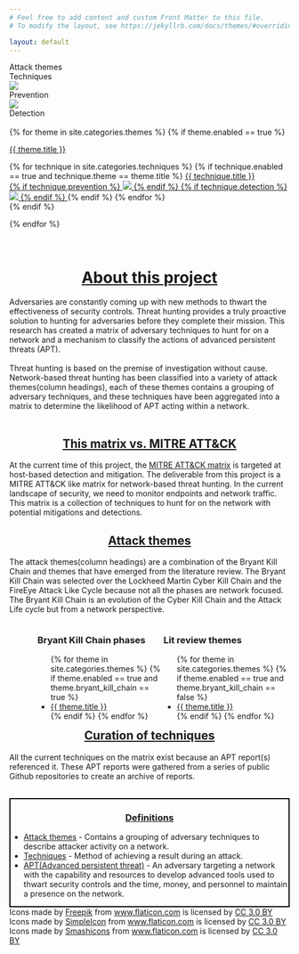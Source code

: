 ```yaml
---
# Feel free to add content and custom Front Matter to this file.
# To modify the layout, see https://jekyllrb.com/docs/themes/#overriding-theme-defaults

layout: default
---
```


<div class="key">
    <div id="keyItem" class="attack_theme_square"></div>
    Attack themes
    <div id="keyItem" class="technique_square"></div>
    Techniques
    <div id="keyItem">
        <object class="symbol Prevention" data="{{site.baseurl}}/assets/images/prevention.svg" type="image/svg+xml">
            <img src="yourfallback.jpg" /> 
        </object>
    </div>
    Prevention
    <div id="keyItem">
        <object class="symbol prevention" data="{{site.baseurl}}/assets/images/detection.svg" type="image/svg+xml">
            <img src="yourfallback.jpg" /> 
        </object>
    </div>
    Detection
</div>
<br>

<script>
$(document).ready(function(){
  $('[data-toggle="tooltip"]').tooltip(); 
});
</script>

<div class="flexbox">
{% for theme in site.categories.themes %}
    {% if theme.enabled == true %}
    <div class="col">
        <a href="{{ site.url }}{{ site.baseurl }}/{{ theme.permalink }}" data-toggle="tooltip" title="{{ theme.description }}"><p class="theme">{{ theme.title }}</p></a>
        <div class="techniques">
        {% for technique in site.categories.techniques %}
            {% if technique.enabled == true and technique.theme == theme.title %}
            <a class="technique" href="{{ site.url }}{{ site.baseurl }}/{{ technique.permalink }}" data-toggle="tooltip" title="{{ technique.description }}">{{ technique.title }}
            <br>
            {% if technique.prevention %}
            <object class="symbol prevention" data="{{site.baseurl}}/assets/images/prevention.svg" type="image/svg+xml">
                <img src="yourfallback.jpg" /> 
                </object>
            {% endif %}
            {% if technique.detection %}
            <object class="symbol prevention" data="{{site.baseurl}}/assets/images/detection.svg" type="image/svg+xml">
                <img src="yourfallback.jpg" /> 
                </object>
            {% endif %}
            </a>
            {% endif %}
        {% endfor %}
    </div>
</div>
{% endif %}

{% endfor %}
</div>
<br>


<h1><u><center>About this project</center></u></h1>
<div class="abstract_textbox">
    <p>
        Adversaries are constantly coming up with new methods to thwart the effectiveness of security controls. Threat hunting provides a truly proactive solution to hunting for adversaries before they complete their mission. This research has created a matrix of adversary techniques to hunt for on a network and a mechanism to classify the actions of advanced persistent threats (APT).
        <br><br>
        Threat hunting is based on the premise of investigation without cause. Network-based threat hunting has been classified into a variety of attack themes(column headings), each of these themes contains a grouping of adversary techniques, and these techniques have been aggregated into a matrix to determine the likelihood of APT acting within a network.
        <br>
        <br>
    </p>
</div>

<h2><u><center>This matrix vs. MITRE ATT&CK</center></u></h2>
<div class="abstract_textbox">
    <p>
        At the current time of this project, the <a href="https://attack.mitre.org/">MITRE ATT&CK matrix</a> is targeted at host-based detection and mitigation. The deliverable from this project is a MITRE ATT&CK like matrix for network-based threat hunting. In the current landscape of security, we need to monitor endpoints and network traffic. This matrix is a collection of techniques to hunt for on the network with potential mitigations and detections.
    </p>
</div>

<h2><u><center>Attack themes</center></u></h2>
<div class="abstract_textbox">
    <p>
        The attack themes(column headings) are a combination of the Bryant Kill Chain and themes that have emerged from the literature review. The Bryant Kill Chain was selected over the Lockheed Martin Cyber Kill Chain and the FireEye Attack Like Cycle because not all the phases are network focused. The Bryant Kill Chain is an evolution of the Cyber Kill Chain and the Attack Life cycle but from a network perspective. 
    </p>
    <div style="padding-left: 10%;">
    <div style="float: left; width: 50%;">
        <h3>Bryant Kill Chain phases</h3>
        <ul>
        {% for theme in site.categories.themes %}
            {% if theme.enabled == true and theme.bryant_kill_chain == true %}
                <li><u><a href="{{ site.url }}{{ site.baseurl }}/{{ theme.permalink }}">{{ theme.title }}</a></u></li>
            {% endif %}
        {% endfor %}
        </ul>
    </div>
    <div style="float: right; width: 50%;">
        <h3>Lit review themes</h3>
        <ul>
        {% for theme in site.categories.themes %}
            {% if theme.enabled == true and theme.bryant_kill_chain == false %}
                <li><u><a href="{{ site.url }}{{ site.baseurl }}/{{ theme.permalink }}">{{ theme.title }}</a></u></li>
            {% endif %}
        {% endfor %}
        </ul>
    </div>
    </div>
</div>

<h2><u><center>Curation of techniques</center></u></h2>
<div class="abstract_textbox">
    <p>
        All the current techniques on the matrix exist because an APT report(s) referenced it. These APT reports were gathered from a series of public Github repositories to create an archive of reports.
    </p>
</div>

<br>
<div class="definitions" style="border:2px solid black;">
    <h3><center><u><b>Definitions</b></u></center></h3>
    <ul>
        <li><u><a href="{{ site.url }}{{ site.baseurl }}/themes">Attack themes</a></u> - Contains a grouping of adversary techniques to describe attacker activity on a network.</li>
        <li><u><a href="{{ site.url }}{{ site.baseurl }}/techniques">Techniques</a></u> - Method of achieving a result during an attack.</li>
        <li><u><a href="{{ site.url }}{{ site.baseurl }}/threat_actors">APT(Advanced persistent threat)</a></u> -  An adversary targeting a network with the capability and resources to develop advanced tools used to thwart security controls and the time, money, and personnel to maintain a presence on the network.</li>
    </ul>
</div>

<div>Icons made by <a href="https://www.freepik.com/" title="Freepik">Freepik</a> from <a href="https://www.flaticon.com/" 			    title="Flaticon">www.flaticon.com</a> is licensed by <a href="http://creativecommons.org/licenses/by/3.0/" 			    title="Creative Commons BY 3.0" target="_blank">CC 3.0 BY</a></div>
<div>Icons made by <a href="https://www.flaticon.com/authors/simpleicon" title="SimpleIcon">SimpleIcon</a> from <a href="https://www.flaticon.com/" 			    title="Flaticon">www.flaticon.com</a> is licensed by <a href="http://creativecommons.org/licenses/by/3.0/" 			    title="Creative Commons BY 3.0" target="_blank">CC 3.0 BY</a></div>
<div>Icons made by <a href="https://www.flaticon.com/authors/smashicons" title="Smashicons">Smashicons</a> from <a href="https://www.flaticon.com/" 			    title="Flaticon">www.flaticon.com</a> is licensed by <a href="http://creativecommons.org/licenses/by/3.0/" 			    title="Creative Commons BY 3.0" target="_blank">CC 3.0 BY</a></div>